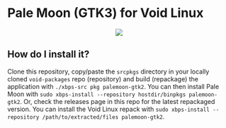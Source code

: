 # Pale Moon (GTK3) for Void Linux

<p align="center"><img src="https://codeberg.org/th0razin3/vur/raw/branch/main/srcpkgs/palemoon-gtk3/palemoon.png"></p>

## How do I install it?

Clone this repository, copy/paste the `srcpkgs` directory in your locally cloned `void-packages` repo (repository) and build (repackage) the application with `./xbps-src pkg palemoon-gtk2`. You can then install Pale Moon with `sudo xbps-install --repository hostdir/binpkgs palemoon-gtk2`. Or, check the releases page in this repo for the latest repackaged version. You can install the Void Linux repack with `sudo xbps-install --repository /path/to/extracted/files palemoon-gtk2`.